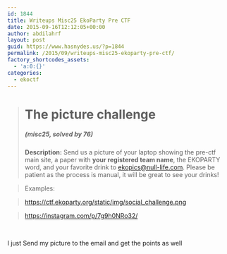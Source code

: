 ```yaml
---
id: 1844
title: Writeups Misc25 EkoParty Pre CTF
date: 2015-09-16T12:12:05+00:00
author: abdilahrf
layout: post
guid: https://www.hasnydes.us/?p=1844
permalink: /2015/09/writeups-misc25-ekoparty-pre-ctf/
factory_shortcodes_assets:
  - 'a:0:{}'
categories:
  - ekoctf
---
```

> # The picture challenge
> 
> ##### (misc25, solved by 76)
> 
> **Description:** Send us a picture of your laptop showing the pre-ctf main site, a paper with **your registered team name**, the EKOPARTY word, and your favorite drink to ekopics@null-life.com. Please be patient as the process is manual, it will be great to see your drinks!
  
> Examples:
  
> <a href="https://ctf.ekoparty.org/static/img/social_challenge.png" target="blank">https://ctf.ekoparty.org/static/img/social_challenge.png</a>
  
> <a href="https://instagram.com/p/7g9h0NRo32/" target="blank">https://instagram.com/p/7g9h0NRo32/</a>

&nbsp;

I just Send my picture to the email and get the points as well

&nbsp;